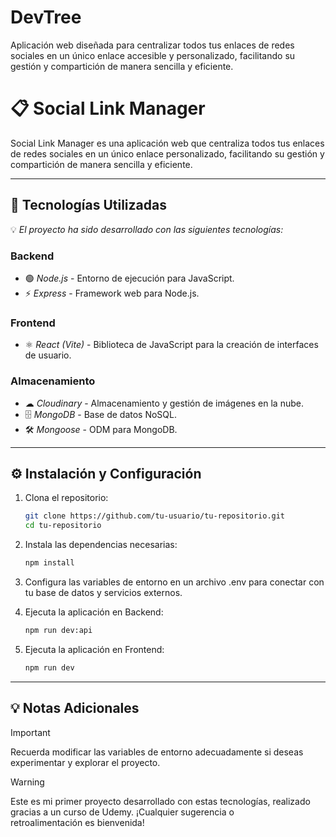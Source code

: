 # DevTree
Aplicación web diseñada para centralizar todos tus enlaces de redes sociales en un único enlace accesible y personalizado, facilitando su gestión y compartición de manera sencilla y eficiente.

# 📋 Social Link Manager
 Social Link Manager es una aplicación web que centraliza todos tus enlaces de redes sociales en un único enlace personalizado, facilitando su gestión y compartición de manera sencilla y eficiente.

---

## 🚀 Tecnologías Utilizadas  
💡 *El proyecto ha sido desarrollado con las siguientes tecnologías:*  

### Backend  
- 🟢 *Node.js* - Entorno de ejecución para JavaScript.  
- ⚡ *Express* - Framework web para Node.js.  

### Frontend  
- ⚛ *React (Vite)* - Biblioteca de JavaScript para la creación de interfaces de usuario.  

### Almacenamiento  
- ☁ *Cloudinary* - Almacenamiento y gestión de imágenes en la nube.  
- 🗄 *MongoDB* - Base de datos NoSQL.  
- 🛠 *Mongoose* - ODM para MongoDB.  

---

## ⚙ Instalación y Configuración  

1. Clona el repositorio:  

    ```bash
   git clone https://github.com/tu-usuario/tu-repositorio.git
   cd tu-repositorio

2. Instala las dependencias necesarias:
    ```bash
   npm install

3. Configura las variables de entorno en un archivo .env para conectar con tu base de datos y servicios externos.

4. Ejecuta la aplicación en Backend:
    ```bash
   npm run dev:api

5. Ejecuta la aplicación en Frontend:
    ```bash
   npm run dev
---

## 💡 Notas Adicionales

> [!IMPORTANT] 
> Recuerda modificar las variables de entorno adecuadamente si deseas experimentar y explorar el proyecto.

> [!WARNING] 
>  Este es mi primer proyecto desarrollado con estas tecnologías, realizado gracias a un curso de Udemy. ¡Cualquier sugerencia o retroalimentación es bienvenida!

